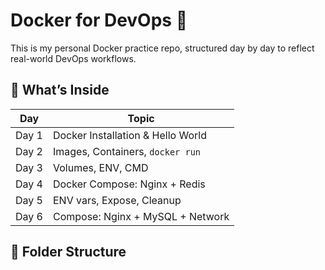 # Docker for DevOps 🚀

This is my personal Docker practice repo, structured day by day to reflect real-world DevOps workflows.

## 📘 What’s Inside

| Day | Topic                               |
|-----|-------------------------------------|
| Day 1 | Docker Installation & Hello World |
| Day 2 | Images, Containers, `docker run` |
| Day 3 | Volumes, ENV, CMD                |
| Day 4 | Docker Compose: Nginx + Redis     |
| Day 5 | ENV vars, Expose, Cleanup         |
| Day 6 | Compose: Nginx + MySQL + Network  |

## 📂 Folder Structure


